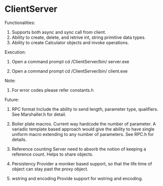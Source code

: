 # ClientServer


Functionalities:
1. Supports both async and sync call from client.
2. Ability to create, delete, and retrive int, string primitive data types.
3. Ability to create Calculator objects and invoke operations.

Execution:
1. Open a command prompt
	cd <checkout dir>/ClientServer/bin/
	server.exe <Press ENTER>

2. Open a command prompt
	cd <checkout dir>/ClientServer/bin/
	client.exe <Press ENTER>

Note:
1. For error codes please refer constants.h

Future:
1. RPC format
   Include the ability to send length, parameter type, qualifiers.
   See Marshaller.h for detail. 

2. Boiler plate macros.
   Current way hardcode the number of parameter. A variadic template based approach would
   give the ability to have single uniform macro extending to any number of parameters. 
   See RPC.h for details.

3. Reference counting 
    Server need to absorb the notion of keeping a reference count. Helps to share
    objects.  

4. Persistency
     Provider a moniker based support, so that the life time of object can stay past
     the proxy object.

5. wstring and encoding
	Provide support for wstring and encoding.
